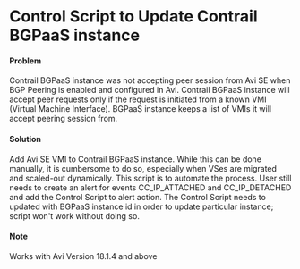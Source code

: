 # Control Script to Update Contrail BGPaaS instance

#### Problem
Contrail BGPaaS instance was not accepting peer session from Avi SE when
BGP Peering is enabled and configured in Avi. Contrail BGPaaS instance
will accept peer requests only if the request is initiated from a known
VMI (Virtual Machine Interface). BGPaaS instance keeps a list of VMIs it
will accept peering session from.

#### Solution
Add Avi SE VMI to Contrail BGPaaS instance. While this can be done
manually, it is cumbersome to do so, especially when VSes are migrated
and scaled-out dynamically.
This script is to automate the process. User still needs to create an
alert for events CC_IP_ATTACHED and CC_IP_DETACHED and add the Control
Script to alert action. The Control Script needs to updated with BGPaaS
instance id in order to update particular instance; script won't work
without doing so.


#### Note
Works with Avi Version 18.1.4 and above
